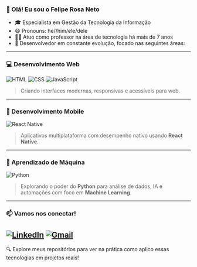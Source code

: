 ### 👋 Olá! Eu sou o Felipe Rosa Neto

- 🎓 Especialista em Gestão da Tecnologia da Informação
- 😄 Pronouns: he//him/ele/dele
- 👨‍🏫 Atuo como professor na área de tecnologia há mais de 7 anos  
- 🚀 Desenvolvedor em constante evolução, focado nas seguintes áreas:
---
### 💻 Desenvolvimento Web
![HTML](https://img.shields.io/badge/HTML5-E34F26?style=for-the-badge&logo=html5&logoColor=white)
![CSS](https://img.shields.io/badge/CSS3-1572B6?style=for-the-badge&logo=css3&logoColor=white)
![JavaScript](https://img.shields.io/badge/JavaScript-F7DF1E?style=for-the-badge&logo=javascript&logoColor=black)
> Criando interfaces modernas, responsivas e acessíveis para web.
---
### 📱 Desenvolvimento Mobile
![React Native](https://img.shields.io/badge/React_Native-20232A?style=for-the-badge&logo=react&logoColor=61DAFB)
> Aplicativos multiplataforma com desempenho nativo usando **React Native**.
---
### 🧠 Aprendizado de Máquina
![Python](https://img.shields.io/badge/Python-3776AB?style=for-the-badge&logo=python&logoColor=white)
> Explorando o poder do **Python** para análise de dados, IA e automações com foco em **Machine Learning**.
---
### 📫 Vamos nos conectar!
[![LinkedIn](https://img.shields.io/badge/LinkedIn-0077B5?style=for-the-badge&logo=linkedin&logoColor=white)](https://www.linkedin.com/in/felipe-rosa-neto)
[![Gmail](https://img.shields.io/badge/felipe.neto@docente.senai.br-D14836?style=for-the-badge&logo=gmail&logoColor=white)](mailto:felipe.neto@docente.senai.br)
---
🔍 Explore meus repositórios para ver na prática como aplico essas tecnologias em projetos reais!

<!--
<div>
      <a href="https://github.com/felpsvrosa">
      <img height="180em" src="https://github-readme-stats.vercel.app/api?username=felpsvrosa&show_icons=true&theme=vue-dark&include_all_commits=true&count_private=true">
      <img height="180em" src="https://github-readme-stats.vercel.app/api/top-langs/?username=felpsvrosa&layout=compact&langs_count=7&theme=vue-dark"/>
</div>
      
##
     
<div> 
    
<picture>
    <source media="(prefers-color-scheme: dark)" srcset="https://raw.githubusercontent.com/felpsvrosa/felpsvrosa/output/github-contribution-grid-snake-dark.svg">
    <source media="(prefers-color-scheme: light)" srcset="https://raw.githubusercontent.com/felpsvrosa/felpsvrosa/output/github-contribution-grid-snake.svg">
    <img alt="github contribution grid snake animation" src="https://raw.githubusercontent.com/felpsvrosa/felpsvrosa/output/github-contribution-grid-snake.svg">
</picture>
       
</div>
-->
